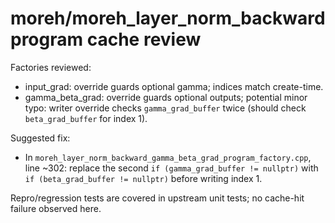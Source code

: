 # moreh/moreh_layer_norm_backward program cache review

Factories reviewed:
- input_grad: override guards optional gamma; indices match create-time.
- gamma_beta_grad: override guards optional outputs; potential minor typo: writer override checks `gamma_grad_buffer` twice (should check `beta_grad_buffer` for index 1).

Suggested fix:
- In `moreh_layer_norm_backward_gamma_beta_grad_program_factory.cpp`, line ~302: replace the second `if (gamma_grad_buffer != nullptr)` with `if (beta_grad_buffer != nullptr)` before writing index 1.

Repro/regression tests are covered in upstream unit tests; no cache-hit failure observed here.
